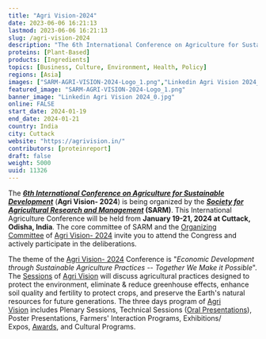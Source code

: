 ```yaml
---
title: "Agri Vision-2024"
date: 2023-06-06 16:21:13
lastmod: 2023-06-06 16:21:13
slug: /agri-vision-2024
description: "The 6th International Conference on Agriculture for Sustainable Development (Agri Vision- 2024) is being organized by the Society for Agricultural Research and Management (SARM). This International Agriculture Conference will be held from January 19-21, 2024 at Cuttack, Odisha, India."
proteins: [Plant-Based]
products: [Ingredients]
topics: [Business, Culture, Environment, Health, Policy]
regions: [Asia]
images: ["SARM-AGRI-VISION-2024-Logo_1.png","Linkedin Agri Vision 2024_0.jpg"]
featured_image: "SARM-AGRI-VISION-2024-Logo_1.png"
banner_image: "Linkedin Agri Vision 2024_0.jpg"
online: FALSE
start_date: 2024-01-19
end_date: 2024-01-21
country: India
city: Cuttack
website: "https://agrivision.in/"
contributors: [proteinreport]
draft: false
weight: 5000
uuid: 11326
---
```

The [***6th International Conference on Agriculture for Sustainable
Development***](https://agrivision.in/home) (**Agri Vision- 2024**) is
being organized by the **[*Society for Agricultural Research and
Management*](https://sarm.in/) (SARM)**. This International Agriculture
Conference will be held from **January 19-21, 2024 at Cuttack, Odisha,
India**. The core committee of SARM and the [Organizing
Committee](https://agrivision.in/organizing-committee/) of [Agri Vision-
2024](https://agrivision.in/about-agrivision-2024/) invite you to attend
the Congress and actively participate in the deliberations.

The theme of the [Agri Vision-
2024](https://agrivision.in/home) Conference is "*Economic Development
through Sustainable Agriculture Practices -- Together We Make it
Possible*". The [Sessions](https://agrivision.in/agenda/) of [Agri
Vision](https://agrivision.in/home) will discuss agricultural practices
designed to protect the environment, eliminate & reduce greenhouse
effects, enhance soil quality and fertility to protect crops, and
preserve the Earth's natural resources for future generations. The three
days program of [Agri
Vision](https://agrivision.in/about-agrivision-2024/) includes Plenary
Sessions, Technical Sessions ([Oral
Presentations](https://agrivision.in/abstract/)), Poster Presentations,
Farmers' Interaction Programs, Exhibitions/
Expos, [Awards](https://agrivision.in/awards/), and Cultural Programs.
